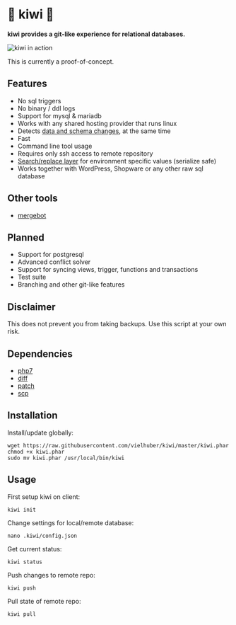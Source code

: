# 🥝 kiwi 🥝

**kiwi provides a git-like experience for relational databases.**

![kiwi in action](https://raw.githubusercontent.com/vielhuber/kiwi/master/kiwi.gif)

This is currently a proof-of-concept.

## Features

* No sql triggers
* No binary / ddl logs
* Support for mysql & mariadb
* Works with any shared hosting provider that runs linux
* Detects [data and schema changes](https://github.com/vielhuber/magicdiff), at the same time
* Fast
* Command line tool usage
* Requires only ssh access to remote repository
* [Search/replace layer](https://github.com/vielhuber/magicreplace) for environment specific values (serialize safe)
* Works together with WordPress, Shopware or any other raw sql database

## Other tools

* [mergebot](https://mergebot.com)

## Planned

* Support for postgresql
* Advanced conflict solver
* Support for syncing views, trigger, functions and transactions
* Test suite
* Branching and other git-like features

## Disclaimer

This does not prevent you from taking backups. Use this script at your own risk.

## Dependencies

* [php7](http://php.net/)
* [diff](https://linux.die.net/man/1/diff)
* [patch](https://linux.die.net/man/1/patch)
* [scp](https://linux.die.net/man/1/scp)

## Installation

Install/update globally:
```
wget https://raw.githubusercontent.com/vielhuber/kiwi/master/kiwi.phar
chmod +x kiwi.phar
sudo mv kiwi.phar /usr/local/bin/kiwi
```

## Usage

First setup kiwi on client:

`kiwi init`

Change settings for local/remote database:

`nano .kiwi/config.json`

Get current status:

`kiwi status`

Push changes to remote repo:

`kiwi push`

Pull state of remote repo:

`kiwi pull`
